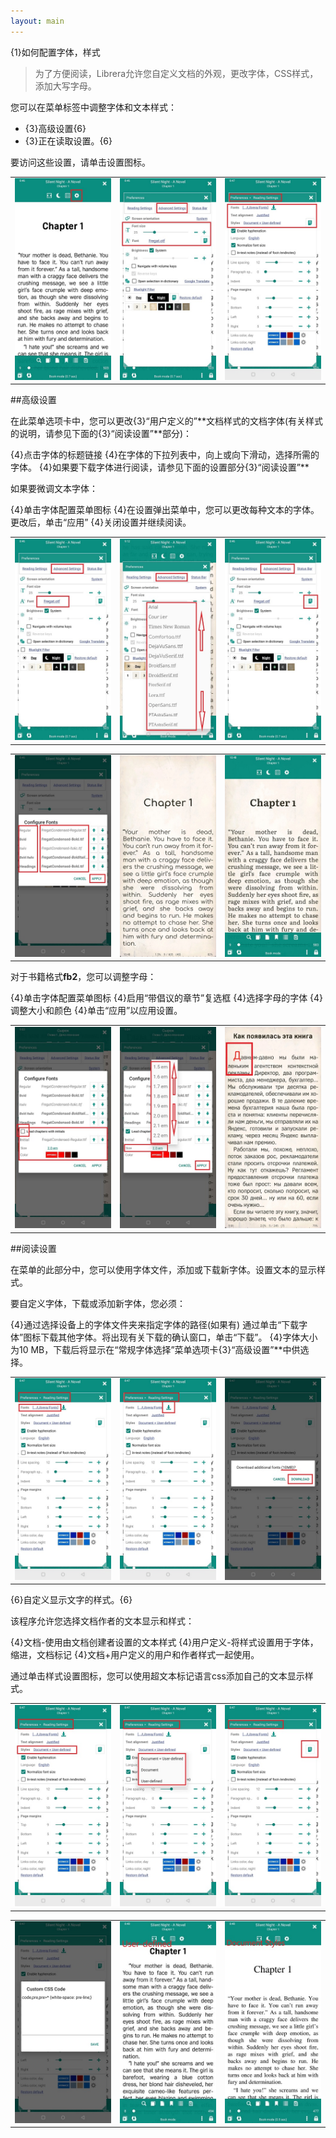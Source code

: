```yaml
---
layout: main
---
```


{1}如何配置字体，样式

>为了方便阅读，Librera允许您自定义文档的外观，更改字体，CSS样式，添加大写字母。

您可以在菜单标签中调整字体和文本样式：

* {3}高级设置{6}
* {3}正在读取设置。{6}

要访问这些设置，请单击设置图标。

||||
|-|-|-|
|![](1.jpg)|![](2.jpg)|![](3.jpg)|

##高级设置

在此菜单选项卡中，您可以更改{3}“用户定义的”**文档样式的文档字体(有关样式的说明，请参见下面的{3}“阅读设置”**部分)：

{4}点击字体的标题链接
{4}在字体的下拉列表中，向上或向下滑动，选择所需的字体。
{4}如果要下载字体进行阅读，请参见下面的设置部分{3}“阅读设置”**

如果要微调文本字体：

{4}单击字体配置菜单图标
{4}在设置弹出菜单中，您可以更改每种文本的字体。更改后，单击“应用”
{4}关闭设置并继续阅读。

||||
|-|-|-|
|![](23.jpg)|![](4.jpg)|![](5.jpg)|

||||
|-|-|-|
|![](6.jpg)|![](42.jpg)|![](43.jpg)|

对于书籍格式**fb2**，您可以调整字母：

{4}单击字体配置菜单图标
{4}启用“带倡议的章节”复选框
{4}选择字母的字体
{4}调整大小和颜色
{4}单击“应用”以应用设置。

||||
|-|-|-|
|![](19.jpg)|![](20.jpg)|![](22.jpg)|


##阅读设置

在菜单的此部分中，您可以使用字体文件，添加或下载新字体。设置文本的显示样式。

要自定义字体，下载或添加新字体，您必须：

{4}通过选择设备上的字体文件夹来指定字体的路径(如果有)
通过单击“下载字体”图标下载其他字体。将出现有关下载的确认窗口，单击“下载”。
{4}字体大小为10 MB，下载后将显示在“常规字体选择”菜单选项卡{3}“高级设置”**中供选择。

||||
|-|-|-|
|![](8.jpg)|![](9.jpg)|![](10.jpg)|

{6}自定义显示文字的样式。{6}

该程序允许您选择文档作者的文本显示和样式：

{4}文档-使用由文档创建者设置的文本样式
{4}用户定义-将样式设置用于字体，缩进，文档标记
{4}文档+用户定义的用户和作者样式一起使用。

通过单击样式设置图标，您可以使用超文本标记语言css添加自己的文本显示样式。

||||
|-|-|-|
|![](11.jpg)|![](12.jpg)|![](13.jpg)|

||||
|-|-|-|
|![](14.jpg)|![](15.jpg)|![](16.jpg)|





